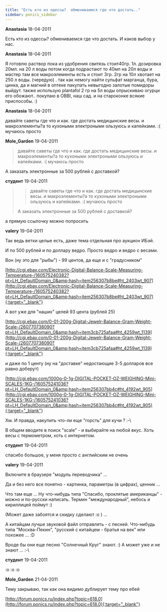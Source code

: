 ```yaml
---
title: "Есть кто из одессы?  обмениваемся где что достать.."
sidebar: ponics_sidebar
---
```


**Anastasia** 18-04-2011

Есть кто из одессы? обмениваемся где что достать. И каков выбор у нас.


**Anastasia** 18-04-2011

Я готовлю раствор пока из удобрения свитязь стоит40гр. 1л. дозировка 20мл. на 20 л воды потом когда подрастают то 40мл на 20л воды и мастер там все макроэлементы есть и стоит 3гр. 2гр на 10л хвотает на 250 л воды. (чередую) . так как немогу найти сульфат марганца, бура, цинка, да и магний в оптеке пакупать невыгодно залотые помидоры выйдут. также использую plantafol 2 гр на 5л воды опрыскиваю огурци его обожают.. покупаю в ОВВI, наш сад. и на староконке всякие приспособы. :)


**Anastasia** 18-04-2011

давайте саветы где что и как. где достать медицынские весы. и макроэлементы?а то кухоными электроными ользуюсь и капейками. :( мучаюсь просто


**Mole_Garden** 19-04-2011

> давайте саветы где что и как. где достать медицынские весы. и макроэлементы?а то кухоными электроными ользуюсь и капейками. :( мучаюсь просто

А заказать электронные за 500 рублей с доставкой? 


**студент** 19-04-2011

> > давайте саветы где что и как. где достать медицынские весы. и макроэлементы?а то кухоными электроными ользуюсь и капейками. :( мучаюсь просто
> 
> А заказать электронные за 500 рублей с доставкой?

а прямую ссылочку можно попросить


**valery** 19-04-2011

Так ведь ветки целые есть, даже тема отдельная про аукцион ИБэй.

И по 500 рублей и по доллару ведро. Просто ведро и ведро с весами.

Вон (ну это для "рыбы") - 99 центов, да еще и с "градусником"

[http://cgi.ebay.com/Electronic-Digital-Balance-Scale-Measuring-Temperature-/160575240382?pt=LH_DefaultDomain_0&amp;hash=item256307b8be#ht_2403wt_907](http://cgi.ebay.com/Electronic-Digital-Balance-Scale-Measuring-Temperature-/160575240382?pt=LH_DefaultDomain_0&amp;hash=item256307b8be#ht_2403wt_907){:target="_blank"}

А вот уже для "наших" целей 93 цента (рублей 25)

[http://cgi.ebay.com/0-01-200g-Digital-Jewelr-Balance-Gram-Weight-Scale-/260770738090?pt=LH_DefaultDomain_0&amp;hash=item3cb725afaa#ht_4259wt_1139](http://cgi.ebay.com/0-01-200g-Digital-Jewelr-Balance-Gram-Weight-Scale-/260770738090?pt=LH_DefaultDomain_0&amp;hash=item3cb725afaa#ht_4259wt_1139){:target="_blank"}

и даже по 1 центу (ну на "доставке" недостающие 3-5 долларов все равно доберут)

[http://cgi.ebay.com/1000g-0-1g-DIGITAL-POCKET-OZ-WEIGHING-Mini-SCALES-1KG-/160575241036?pt=LH_DefaultDomain_0&amp;hash=item256307bb4c#ht_4192wt_905](http://cgi.ebay.com/1000g-0-1g-DIGITAL-POCKET-OZ-WEIGHING-Mini-SCALES-1KG-/160575241036?pt=LH_DefaultDomain_0&amp;hash=item256307bb4c#ht_4192wt_905){:target="_blank"}

Хм. И правда, накупить что-ли еще "горсть" для кучи ? :-\

В общем вводите в поиск "scale" - и выбирайте на любой вкус. Хоть весы с термометром, хоть с интернетом. 


**студент** 19-04-2011

спасибо большое, у меня просто с английским не очень


**valery** 19-04-2011

Включите в браузере "модуль переводчика" ...

Да и без него все понятно - картинка, параметры (в цифрах), ценник ...

Что там еще ... Ну что-нибудь типа "Спасибо, проклятые американцы" - можно и по-русски написать. Термин "международный", небось и кириллицей поймут :)

(Может даже забоятся и скидку сделают :o ) ... 

А китайцам лучше звуковой файл отправлять - с песней. Что-нибудь типа "Москва-Пекин", "русский с китайцем - братья на век" или похожее ... :D

Вроде бы они еще песню "Солнечный Круг" знают. :) А может уже и не знают ... :-\


**студент** 19-04-2011

 :o :o :o


**Mole_Garden** 21-04-2011

Тему закрываю, так как она видимо дублирует тему про ебей 

[http://forum.ponics.ru/index.php?topic=618.0](http://forum.ponics.ru/index.php?topic=618.0){:target="_blank"}


